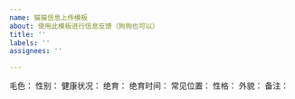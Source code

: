 ```yaml
---
name: 猫猫信息上传模板
about: 使用此模板进行信息反馈（狗狗也可以）
title: ''
labels: ''
assignees: ''

---
```


毛色：
性别：
健康状况：
绝育：
绝育时间：
常见位置：
性格：
外貌：
备注：
